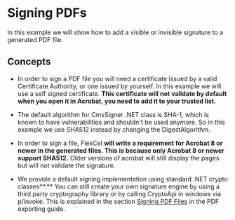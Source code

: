 # Signing PDFs

In this example we will show how to add a visible or invisible signature
to a generated PDF file.

## Concepts

- In order to sign a PDF file you will need a certificate issued by a
  valid Certificate Authority, or one issued by yourself. In this
  example we will use a self signed certificate. **This certificate
  will not validate by default when you open it in Acrobat, you need
  to add it to your trusted list.**

- The default algorithm for CmsSigner .NET class is SHA-1, which is
  known to have vulnerabilities and shouldn't be used anymore. So in
  this example we use SHA512 instead by changing the
  DigestAlgorithm.


- In order to sign a file, FlexCel **will write a requirement for
  Acrobat 8 or newer in the generated files. This is because only
  Acrobat 8 or newer support SHA512.** Older versions of acrobat
  will still display the pages but will not validate the signature.

- We provide a default signing implementation using standard .NET
  crypto classes**.** You can still create your own signature engine
  by using a third party cryptography library or by calling
  CryptoApi in windows via p/invoke. This is explained in the section
  [Signing PDF Files](https://download.tmssoftware.com/flexcel/doc/net/guides/pdf-exporting-guide.html#signing-pdf-files) in the 
  PDF exporting guide.

